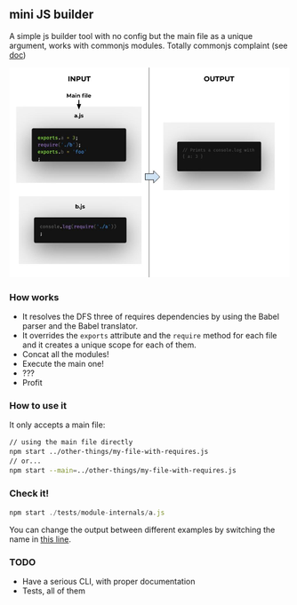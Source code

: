## mini JS builder

A simple js builder tool with no config but the main file as a unique argument, works with commonjs modules. Totally commonjs complaint (see [doc](http://wiki.commonjs.org/wiki/Modules/1.1))

![Example about how works](./docs/example-output.jpg)

### How works

* It resolves the DFS three of requires dependencies by using the Babel parser and the Babel translator.
* It overrides the `exports` attribute and the `require` method for each file and it creates a unique scope for each of them.
* Concat all the modules!
* Execute the main one!
* ???
* Profit

### How to use it

It only accepts a main file:

```sh
// using the main file directly
npm start ../other-things/my-file-with-requires.js
// or...
npm start --main=../other-things/my-file-with-requires.js
```

### Check it!

```js
npm start ./tests/module-internals/a.js
```

You can change the output between different examples by switching the name in [this line](https://github.com/frankcortes/mini-js-builder/blob/main/src/index.js#L33).

### TODO
* Have a serious CLI, with proper documentation
* Tests, all of them
